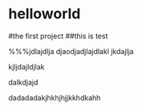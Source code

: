 # helloworld
#the first project
##this is test

%%%jdlajdlja
djaodjadjlajdlakl
jkdajlja

kjljdajldjlak

dalkdjajd


dadadadakjhkhjhjjkkhdkahh